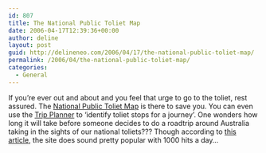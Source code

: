 ```yaml
---
id: 807
title: The National Public Toliet Map
date: 2006-04-17T12:39:36+00:00
author: deline
layout: post
guid: http://delineneo.com/2006/04/17/the-national-public-toliet-map/
permalink: /2006/04/the-national-public-toliet-map/
categories:
  - General
---
```

If you&#8217;re ever out and about and you feel that urge to go to the toliet, rest assured. The [National Public Toliet Map](http://www.toiletmap.gov.au/) is there to save you. You can even use the [Trip Planner](http://www.toiletmap.gov.au/plan.aspx) to &#8216;identify toliet stops for a journey&#8217;. One wonders how long it will take before someone decides to do a roadtrip around Australia taking in the sights of our national toliets??? Though according to [this article](http://www.news.com.au/story/0,10117,18831147-13762,00.html), the site does sound pretty popular with 1000 hits a day&#8230;
